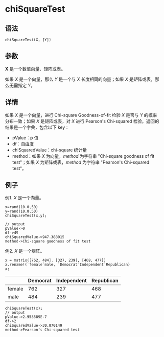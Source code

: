 # chiSquareTest

## 语法

`chiSquareTest(X, [Y])`

## 参数

**X** 是一个数值向量、矩阵或表。

如果 *X* 是一个向量，那么 *Y* 是一个与 *X* 长度相同的向量；如果 *X*
是矩阵或表，那么无需指定 *Y*。

## 详情

如果 *X* 是一个向量，进行 Chi-square Goodness-of-fit 检验 *X* 是否与
*Y* 的概率分布一致；如果 *X* 是矩阵或表，对 *X* 进行 Pearson's Chi-squared
检验。返回的结果是一个字典，包含以下 key：

* pValue：p 值
* df：自由度
* chiSquaredValue：chi-square 统计量
* method：如果 *X* 为向量，*method* 为字符串 "Chi-square
  goodness of fit test"；如果 *X* 为矩阵或表，*method* 为字符串 "Pearson's
  Chi-squared test"。

## 例子

例1. *X* 是一个向量。

```
x=rand(10.0,50)
y=rand(10.0,50)
chiSquareTest(x,y);

// output
pValue->0
df->49
chiSquaredValue->947.388015
method->Chi-square goodness of fit test
```

例2. *X* 是一个矩阵。

```
x = matrix([762, 484], [327, 239], [468, 477])
x.rename!(`female`male, `Democrat`Independent`Republican)
x;
```

|  | Democrat | Independent | Republican |
| --- | --- | --- | --- |
| female | 762 | 327 | 468 |
| male | 484 | 239 | 477 |

```
chiSquareTest(x);
// output
pValue->2.953589E-7
df->2
chiSquaredValue->30.070149
method->Pearson's Chi-squared test
```

